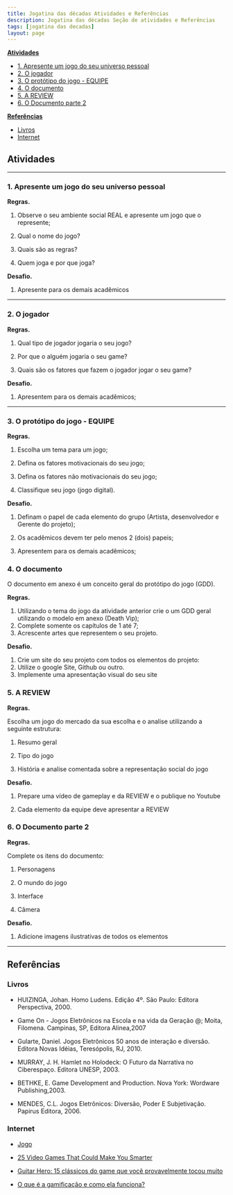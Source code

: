 ```yaml
---
title: Jogatina das décadas Atividades e Referências
description: Jogatina das décadas Seção de atividades e Referências
tags: [jogatina das decadas]
layout: page
---
```


**[Atividades](#atividades)**
  * [1. Apresente um jogo do seu universo pessoal](#1-apresente-um-jogo-do-seu-universo-pessoal)
  * [2. O jogador](#2-o-jogador)
  * [3. O protótipo do jogo - EQUIPE](#3-o-protótipo-do-jogo---equipe)
  * [4. O documento](#4-o-documento)  
  * [5. A REVIEW](#5-a-review)
  * [6. O Documento parte 2](#6-o-documento-parte-2)

**[Referências](#refer-ncias)**
  * [Livros](#livros)
  * [Internet](#internet)


## Atividades


****

### 1. Apresente um jogo do seu universo pessoal

**Regras.**

1. Observe o seu ambiente  social REAL e apresente um jogo que o represente;

2. Qual o nome do jogo?

3. Quais são as regras?

4. Quem joga e por que joga?


**Desafio.**

1. Apresente para os demais acadêmicos

***

### 2. O jogador
**Regras.**

1. Qual tipo de jogador jogaria o seu jogo?

2. Por que o alguém jogaria o seu game?

3. Quais são os fatores que fazem o jogador jogar o seu game?


**Desafio.**

1. Apresentem para os demais acadêmicos;

***

### 3. O protótipo do jogo - EQUIPE
**Regras.**

1. Escolha um tema para um jogo;

2. Defina os fatores motivacionais do seu jogo;

3. Defina os fatores não motivacionais do seu jogo;

4. Classifique seu jogo (jogo digital).

**Desafio.**
1. Definam o papel de cada elemento do grupo (Artista, desenvolvedor e Gerente do projeto);

2. Os acadêmicos devem ter pelo menos 2 (dois)  papeis;

3. Apresentem para os demais acadêmicos;

### 4. O documento
O documento em anexo é um conceito geral do protótipo do jogo (GDD).

**Regras.**

1. Utilizando o tema do jogo da atividade anterior crie o um GDD geral utilizando o modelo em anexo (Death Vip);
2. Complete somente os capítulos de 1 até 7;
3. Acrescente artes que representem o seu projeto.


**Desafio.**

1. Crie um site do seu projeto com todos os elementos do projeto:
  1. Utilize o google Site, Github ou outro.
  2. Implemente uma apresentação visual do seu site

### 5. A REVIEW
**Regras.**

Escolha um jogo do mercado da sua escolha e o analise utilizando a seguinte estrutura:

1. Resumo geral

2. Tipo do jogo

3. História e analise comentada sobre a representação social do jogo


**Desafio.**

1. Prepare uma vídeo de gameplay e da REVIEW e o publique no Youtube

2. Cada elemento da equipe deve apresentar a REVIEW

### 6. O Documento parte 2
**Regras.**

Complete os itens do documento:

1. Personagens

2. O mundo do jogo

3. Interface

4. Câmera

**Desafio.**

1. Adicione imagens ilustrativas de todos os elementos

***

## Referências

### Livros

- HUIZINGA, Johan. Homo Ludens. Edição 4º. São Paulo: Editora Perspectiva, 2000.

- Game On - Jogos Eletrônicos na Escola e na vida da Geração @; Moita, Filomena. Campinas, SP, Editora Alinea,2007

- Gularte, Daniel. Jogos Eletrônicos 50 anos de interação e diversão. Editora Novas Idéias, Teresópolis, RJ, 2010.

- MURRAY, J. H. Hamlet no Holodeck: O Futuro da Narrativa no Ciberespaço. Editora UNESP, 2003.

- BETHKE, E. Game Development and Production. Nova York: Wordware Publishing,2003.

- MENDES, C.L. Jogos Eletrônicos: Diversão, Poder E Subjetivação. Papirus Editora, 2006.


### Internet

- [Jogo](https://pt.wikipedia.org/wiki/Jogo)

- [25 Video Games That Could Make You Smarter](https://www.raisesmartkid.com/6-to-10-years-old/5-articles/57-what-video-games-are-good-for-the-brain)

- [Guitar Hero: 15 clássicos do game que você provavelmente tocou muito](https://rollingstone.uol.com.br/noticia/guitar-hero-15-classicos-do-game-que-voce-provavelmente-tocou-muito/)

- [O que é a gamificação e como ela funciona?](https://www.edools.com/o-que-e-gamificacao/)

